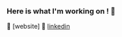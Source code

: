 ### Here is what I'm working on ! 👋

<!--
**nooshines/nooshines** is a ✨ _special_ ✨ repository because its `README.md` (this file) appears on your GitHub profile.

Here are some ideas to get you started:

- 🔭 I’m currently working on a MERN Project .
- 🌱 I’m currently learning Docker .
- 💬 Ask me about Full Stack Development
- 📫 How to reach me: nooshin.esmaeilzadeh@yahoo.com
- 😄 Pronouns: She/Her
- ⚡ Fun fact: ...
-->
🏡 [website] 
👔 [linkedin] 

[linkedin]: https://www.linkedin.com/in/nooshin-esmaeilzadeh/
